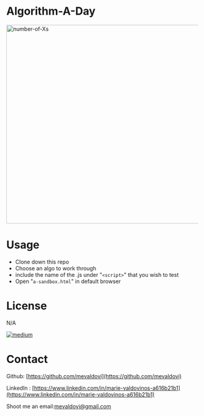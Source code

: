 # Algorithm-A-Day

<img width="521" alt="number-of-Xs" src="https://user-images.githubusercontent.com/83307023/139733049-eb55f962-b591-43df-8e8d-874c4d4afb89.png">


# Usage

- Clone down this repo 
- Choose an algo to work through
- include the name of the .js under "`<script>`" that you wish to test 
- Open "`a-sandbox.html`" in default browser

# License
N/A

[<img alt="medium" src="https://img.shields.io/badge/JavaScript-323330?style=for-the-badge&logo=javascript&logoColor=F7DF1E" />](https://developer.mozilla.org/en-US/docs/Web/JavaScript)

# Contact

Github: [https://github.com/mevaldovi](https://github.com/mevaldovi)

LinkedIn : [https://www.linkedin.com/in/marie-valdovinos-a616b21b1](https://www.linkedin.com/in/marie-valdovinos-a616b21b1)


Shoot me an email:[mevaldovi@gmail.com](mailto:mevaldovi@gmail.com)



